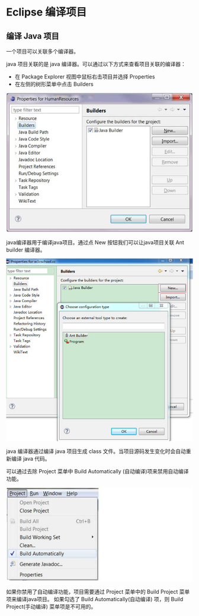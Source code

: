 
# Eclipse 编译项目

## 编译 Java 项目

一个项目可以关联多个编译器。

java 项目关联的是 java 编译器。可以通过以下方式来查看项目关联的编译器：

*   在 Package Explorer 视图中鼠标右击项目并选择 Properties
*   在左侧的树形菜单中点击 Builders

![build_project_builders](../img/build_project_builders.jpg)

java编译器用于编译java项目。通过点 New 按钮我们可以让java项目关联 Ant builder 编译器。

![ant](../img/ant.jpg)

java 编译器通过编译 java 项目生成 class 文件。当项目源码发生变化时会自动重新编译 java 代码。

可以通过去除 Project 菜单中 Build Automatically (自动编译)项来禁用自动编译功能。

![build_project_menu](../img/build_project_menu.jpg)

如果你禁用了自动编译功能，项目需要通过 Project 菜单中的 Build Project 菜单项来编译java项目。 如果勾选了 Build Automatically(自动编译) 项，则 Build Project(手动编译) 菜单项是不可用的。


